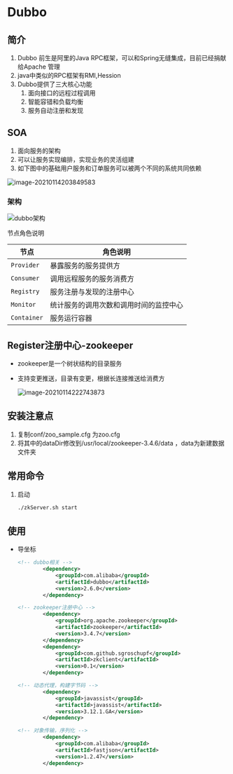 # Dubbo

## 简介

1. Dubbo 前生是阿里的Java RPC框架，可以和Spring无缝集成，目前已经捐献给Apache 管理
2. java中类似的RPC框架有RMI,Hession
3. Dubbo提供了三大核心功能
    1. 面向接口的远程过程调用
    2. 智能容错和负载均衡 
    3. 服务自动注册和发现

## SOA

1. 面向服务的架构
2. 可以让服务实现编排，实现业务的灵活组建
3. 如下图中的基础用户服务和订单服务可以被两个不同的系统共同依赖

![image-20210114203849583](https://yljnote.oss-cn-hangzhou.aliyuncs.com/2021-01-14-123850.png)



### 架构

![dubbo架构](http://dubbo.apache.org/imgs/user/dubbo-architecture.jpg)

节点角色说明

| 节点        | 角色说明                               |
| ----------- | -------------------------------------- |
| `Provider`  | 暴露服务的服务提供方                   |
| `Consumer`  | 调用远程服务的服务消费方               |
| `Registry`  | 服务注册与发现的注册中心               |
| `Monitor`   | 统计服务的调用次数和调用时间的监控中心 |
| `Container` | 服务运行容器                           |

## Register注册中心-zookeeper

- zookeeper是一个树状结构的目录服务

- 支持变更推送，目录有变更，根据长连接推送给消费方

    ![image-20210114222743873](https://yljnote.oss-cn-hangzhou.aliyuncs.com/2021-01-14-142744.png)

## 安装注意点

1. 复制conf/zoo_sample.cfg 为zoo.cfg
2. 将其中的dataDir修改到/usr/local/zookeeper-3.4.6/data ，data为新建数据文件夹

## 常用命令

1. 启动 

    ```sh
    ./zkServer.sh start
    ```

## 使用

- 导坐标

    ```xml
    <!-- dubbo相关 -->
            <dependency>
                <groupId>com.alibaba</groupId>
                <artifactId>dubbo</artifactId>
                <version>2.6.0</version>
            </dependency>
    
    <!-- zookeeper注册中心 -->
            <dependency>
                <groupId>org.apache.zookeeper</groupId>
                <artifactId>zookeeper</artifactId>
                <version>3.4.7</version>
            </dependency>
            <dependency>
                <groupId>com.github.sgroschupf</groupId>
                <artifactId>zkclient</artifactId>
                <version>0.1</version>
            </dependency>
    
    <!-- 动态代理，构建字节码 -->
            <dependency>
                <groupId>javassist</groupId>
                <artifactId>javassist</artifactId>
                <version>3.12.1.GA</version>
            </dependency>
    
    <!-- 对象传输，序列化 -->
            <dependency>
                <groupId>com.alibaba</groupId>
                <artifactId>fastjson</artifactId>
                <version>1.2.47</version>
            </dependency>
    ```

    